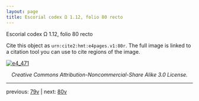 ```yaml
---
layout: page
title: Escorial codex Ω 1.12, folio 80 recto
---
```


Escorial codex Ω 1.12, folio 80 recto

Cite this object as `urn:cite2:hmt:e4pages.v1:80r`.  The full image is linked to a citation tool you can use to cite regions of the image.

[![e4_471](http://www.homermultitext.org/iipsrv?IIIF=/project/homer/pyramidal/deepzoom/hmt/e4img/2017a/e4_471.tif/full/800,/0/default.jpg)](http://www.homermultitext.org/ict2/?urn=urn:cite2:hmt:e4img.2017a:e4_471) 

<p style="text-align: center; font-style: italic;">Creative Commons Attribution-Noncommercial-Share Alike 3.0 License.</p>

---

previous: [79v](../79v/) | next: [80v](../80v/)